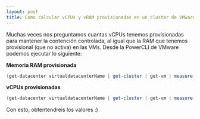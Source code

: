 ```yaml
---
layout: post
title: Como calcular vCPUs y vRAM provisionadas en un cluster de VMware
---
```


Muchas veces nos preguntamos cuantas vCPUs tenemos provisionadas para mantener la contención controlada, al igual que la RAM que tenemos provisional (que no activa) en las VMs. Desde la PowerCLI de VMware podemos ejecutar lo siguiente:

**Memoria RAM provisionada**

```Powershell
(get-datacenter virtualdatacenterName | get-cluster | get-vm | measure-object 'memoryGB' -sum).sum
```

**vCPUs provisionadas**

```Powershell
(get-datacenter virtualdatacenterName | get-cluster | get-vm | measure-object 'numcpu' -sum).sum
```

Con esto, obtentendreis los valores :)